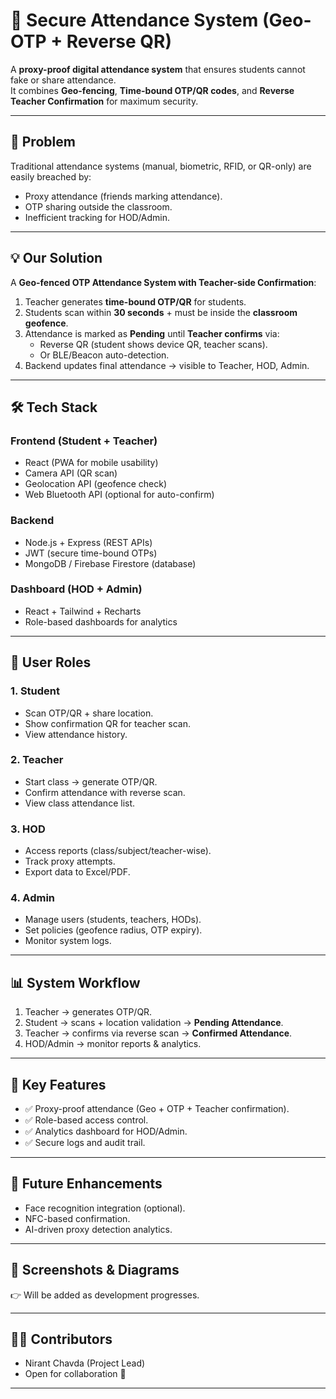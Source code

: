 # 📌 Secure Attendance System (Geo-OTP + Reverse QR)

A **proxy-proof digital attendance system** that ensures students cannot fake or share attendance.  
It combines **Geo-fencing**, **Time-bound OTP/QR codes**, and **Reverse Teacher Confirmation** for maximum security.  

---

## 🚀 Problem
Traditional attendance systems (manual, biometric, RFID, or QR-only) are easily breached by:
- Proxy attendance (friends marking attendance).
- OTP sharing outside the classroom.
- Inefficient tracking for HOD/Admin.

---

## 💡 Our Solution
A **Geo-fenced OTP Attendance System with Teacher-side Confirmation**:
1. Teacher generates **time-bound OTP/QR** for students.
2. Students scan within **30 seconds** + must be inside the **classroom geofence**.
3. Attendance is marked as **Pending** until **Teacher confirms** via:
   - Reverse QR (student shows device QR, teacher scans).
   - Or BLE/Beacon auto-detection.
4. Backend updates final attendance → visible to Teacher, HOD, Admin.

---

## 🛠️ Tech Stack
### Frontend (Student + Teacher)
- React (PWA for mobile usability)
- Camera API (QR scan)
- Geolocation API (geofence check)
- Web Bluetooth API (optional for auto-confirm)

### Backend
- Node.js + Express (REST APIs)
- JWT (secure time-bound OTPs)
- MongoDB / Firebase Firestore (database)

### Dashboard (HOD + Admin)
- React + Tailwind + Recharts
- Role-based dashboards for analytics

---

## 👥 User Roles
### 1. Student
- Scan OTP/QR + share location.
- Show confirmation QR for teacher scan.
- View attendance history.

### 2. Teacher
- Start class → generate OTP/QR.
- Confirm attendance with reverse scan.
- View class attendance list.

### 3. HOD
- Access reports (class/subject/teacher-wise).
- Track proxy attempts.
- Export data to Excel/PDF.

### 4. Admin
- Manage users (students, teachers, HODs).
- Set policies (geofence radius, OTP expiry).
- Monitor system logs.

---

## 📊 System Workflow
1. Teacher → generates OTP/QR.
2. Student → scans + location validation → **Pending Attendance**.
3. Teacher → confirms via reverse scan → **Confirmed Attendance**.
4. HOD/Admin → monitor reports & analytics.

---

## 🔐 Key Features
- ✅ Proxy-proof attendance (Geo + OTP + Teacher confirmation).
- ✅ Role-based access control.
- ✅ Analytics dashboard for HOD/Admin.
- ✅ Secure logs and audit trail.


---

## 🚀 Future Enhancements
- Face recognition integration (optional).
- NFC-based confirmation.
- AI-driven proxy detection analytics.

---

## 📸 Screenshots & Diagrams
👉 Will be added as development progresses.  

---

## 👨‍💻 Contributors
- Nirant Chavda (Project Lead)  
- Open for collaboration 🚀  

---
